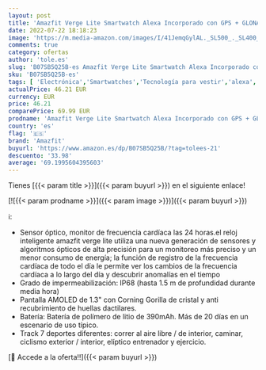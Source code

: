 ```yaml
---
layout: post
title: 'Amazfit Verge Lite Smartwatch Alexa Incorporado con GPS + GLONASS Seguimiento de la frecuencia cardíaca y la actividad todo el día Monitoreo del sueño duración de batería 5 días Bluetooth IPX68 Gris'
date: 2022-07-22 18:18:23
image: 'https://m.media-amazon.com/images/I/41JemqGylAL._SL500_._SL400_.jpg'
comments: true
category: ofertas
author: 'tole.es'
slug: 'B07SB5Q25B-es Amazfit Verge Lite Smartwatch Alexa Incorporado con GPS +...'
sku: 'B07SB5Q25B-es'
tags: [ 'Electrónica','Smartwatches','Tecnología para vestir','alexa','amazfit','🇪🇸', ]
actualPrice: 46.21 EUR
currency: EUR
price: 46.21
comparePrice: 69.99 EUR
prodname: 'Amazfit Verge Lite Smartwatch Alexa Incorporado con GPS + GLONASS Seguimiento de la frecuencia cardíaca y la actividad todo el día Monitoreo del sueño duración de batería 5 días Bluetooth IPX68 Gris'
country: 'es'
flag: '🇪🇸'
brand: 'Amazfit'
buyurl: 'https://www.amazon.es/dp/B07SB5Q25B/?tag=tolees-21'
descuento: '33.98'
average: '69.1995604395603'
---
```


Tienes [{{< param title >}}]({{< param buyurl >}}) en el siguiente enlace!

[![{{< param prodname >}}]({{< param image >}})]({{< param buyurl >}})

ℹ️:

- Sensor óptico, monitor de frecuencia cardíaca las 24 horas.el reloj inteligente amazfit verge lite utiliza una nueva generación de sensores y algoritmos ópticos de alta precisión para un monitoreo más preciso y un menor consumo de energía; la función de registro de la frecuencia cardíaca de todo el día le permite ver los cambios de la frecuencia cardíaca a lo largo del día y descubrir anomalías en el tiempo
- Grado de impermeabilización: IP68 (hasta 1.5 m de profundidad durante media hora)
- Pantalla AMOLED de 1.3" con Corning Gorilla de cristal y anti recubrimiento de huellas dactilares.
- Batería: Batería de polímero de litio de 390mAh. Más de 20 días en un escenario de uso típico.
- Track 7 deportes diferentes: correr al aire libre / de interior, caminar, ciclismo exterior / interior, elíptico entrenador y ejercicio.

[🛒 Accede a la oferta!!]({{< param buyurl >}})
